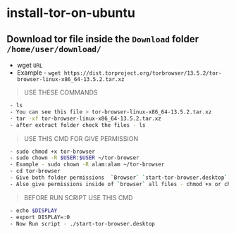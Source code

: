 # install-tor-on-ubuntu

## Download tor file inside the `Download` folder `/home/user/download/`
 - wget `URL`
 - Example - `wget https://dist.torproject.org/torbrowser/13.5.2/tor-browser-linux-x86_64-13.5.2.tar.xz`

> USE THESE COMMANDS
```sh
 - ls
 - You can see this file > tor-browser-linux-x86_64-13.5.2.tar.xz
 - tar -xf tor-browser-linux-x86_64-13.5.2.tar.xz
 - after extract folder check the files - ls
```

> USE THIS CMD FOR GIVE PERMISSION
```sh
 - sudo chmod +x tor-browser
 - sudo chown -R $USER:$USER ~/tor-browser
 - Example - sudo chown -R alam:alam ~/tor-browser
 - cd tor-browser
 - Give both folder permissions  `Browser` `start-tor-browser.desktop`
 - Also give permissions inside of `browser` all files - chmod +x or chmod +777 and chown - Example like - sudo chown -R alam:alam ~/tor-browser
```
> BEFORE RUN SCRIPT USE THIS CMD
```sh
 - echo $DISPLAY
 - export DISPLAY=:0
 - Now Run script - ./start-tor-browser.desktop
```


